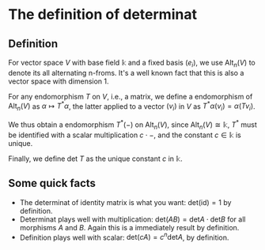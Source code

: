 # The definition of determinat

## Definition
For vector space $V$ with base field $\mathbb{k}$ and a fixed basis $(e_i)$, we use ${\mathrm{Alt}_n(V)}$ to denote its all alternating n-froms. It's a well known fact that this is also a vector space with dimension $1$.

For any endomorphism $T$ on $V$, i.e., a matrix, we define a endomorphism of ${\mathrm{Alt}_n(V)}$ as $\alpha \mapsto T^*\alpha$, the latter applied to a vector $(v_i)$ in $V$ as $T^*\alpha(v_i) = \alpha(Tv_i)$.

We thus obtain a endomorphism $T^*(-)$ on ${\mathrm{Alt}_n(V)}$, since ${\mathrm{Alt}_n(V)} \cong \mathbb{k}$, $T^*$ must be identified with a scalar multiplication $c \cdot -$, and the constant $c \in \mathbb{k}$ is unique.

Finally, we define $\mathrm{det}\ T$ as the unique constant $c$ in $\mathbb{k}$.

## Some quick facts
- The determinat of identity matrix is what you want: $\mathrm{det} (\mathrm{id}) = 1$ by definition.
- Determinat plays well with multiplication: $\mathrm{det} (A B) = \mathrm{det} A \cdot \mathrm{det} B$ for all morphisms $A$ and $B$. Again this is a immediately result by definition.
- Definition plays well with scalar: $\mathrm{det}(c A) = c^n \mathrm{det} A$, by definition.
